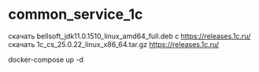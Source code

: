 # common_service_1c
скачать bellsoft_jdk11.0.1510_linux_amd64_full.deb с https://releases.1c.ru/
скачать 1c_cs_25.0.22_linux_x86_64.tar.gz  https://releases.1c.ru/



docker-compose up -d



